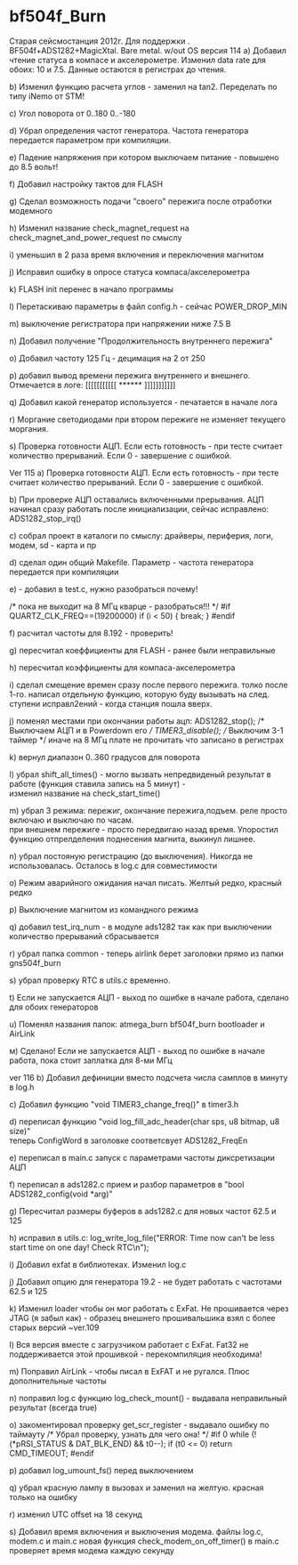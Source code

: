 # bf504f_Burn
Старая сейсмостанция 2012г. Для поддержки . BF504f+ADS1282+MagicXtal. Bare metal. w/out OS
версия 114
  а) Добавил чтение статуса в компасе и акселерометре. Изменил data rate для обоих: 10 и 7.5. Данные остаются в регистрах до чтения.
  
  b) Изменил функцию расчета углов - заменил на tan2. Переделать по типу iNemo от STM!
  
  c) Угол поворота  от 0..180 0..-180
  
  d) Убрал определения частот генератора. Частота генератора передается параметром при компиляции.
  
  e) Падение напряжения при котором выключаем питание  - повышено до 8.5 вольт!
  
  f) Добавил настройку тактов для FLASH
  
  g) Сделал возможность подачи "своего" пережига после отработки модемного
  
  h) Изменил название check_magnet_request на check_magnet_and_power_request по смыслу
  
  i) уменьшил в 2 раза время включения и переключения магнитом
  
  j) Исправил ошибку в опросе статуса компаса/акселерометра
  
  k) FLASH init перенес в начало программы
  
  l) Перетаскиваю параметры в файл config.h - сейчас  POWER_DROP_MIN
  
  m) выключение регистратора при напряжении ниже 7.5 В
  
  n) Добавил получение "Продолжительность внутреннего пережига"
  
  o) Добавил частоту 125 Гц - децимация на 2 от 250
  
  p) добавил вывод времени пережига внутреннего и внешнего. Отмечается в логе: [[[[[[[[[[[ ******  ]]]]]]]]]]]
  
  q) Добавил какой генератор используется - печатается в начале лога
  
  r) Моргание светодиодами при втором пережиге не изменяет текущего моргания.
  
  s) Проверка готовности АЦП. Если есть готовность - при тесте считает количество прерываний. Если 0 - завершение с ошибкой.

Ver 115
  a) Проверка готовности АЦП. Если есть готовность - при тесте считает количество прерываний. Если 0 - завершение с ошибкой.
  
  b) При проверке АЦП оставались включенными прерывания. АЦП начинал сразу работать после инициализации, сейчас исправлено: ADS1282_stop_irq()
  
  c) собрал проект в каталоги по смыслу: драйверы, периферия, логи, модем, sd - карта и пр
  
  d) сделал один общий Makefile. Параметр - частота генератора передается при компиляции
  
  e) - добавил в test.c, нужно разобраться почему!
  
  /* пока не выходит на 8 МГц кварце - разобраться!!!  */
#if QUARTZ_CLK_FREQ==(19200000)
	    if (i < 50) {
		break;
	    }
#endif

  f) расчитал частоты для 8.192 - проверить!
  
  g) пересчитал коеффициенты для FLASH - ранее были неправильные
  
  h) пересчитал коэффициенты для компаса-акселерометра
  
  i) сделал смещение времен сразу после первого пережига. толко после 1-го. написал отдельную функцию, 	которую буду вызывать на след. ступени исправл2ений - когда станция пошла вверх. 

  j) поменял местами при окончании работы ацп:  ADS1282_stop();		/* Выключаем АЦП и в Powerdown его */
						 TIMER3_disable();		/* Выключим 3-1 таймер   */
     иначе на 8 МГц плате не прочитать что записано в регистрах
     
  k) вернул диапазон 0..360 градусов для поворота
  
  l) убрал shift_all_times() - могло вызвать непредвиденый результат в работе (функция ставила запись на 5 минут) -   
     изменил название на check_start_time()
     
  m) убрал 3 режима: пережиг, окончание пережига,подъем. реле просто включаю и выключаю по часам.   
     при внешнем пережиге - просто передвигаю назад время. Упоростил функцию отпрелделения поднесения магнита, выкинул лишнее.
     
  n) убрал постояную регистрацию (до выключения). Никогда не использовалась. Осталось в log.c для совместимости
  
  o) Режим аварийного ожидания начал писать. Желтый редко, красный редко
  
  p) Выключение магнитом из командного режима
  
  q) добавил test_irq_num - в модуле ads1282 так как при выключении количество прерываний сбрасывается
  
  r) убрал папка common - теперь airlink берет заголовки прямо из папки gns504f_burn
  
  s) убрал проверку RTC в utils.c временно.
  
  t) Если не запускается АЦП - выход по ошибке в начале работа, сделано для обоих генераторов
  
  u) Поменял названия папок: atmega_burn bf504f_burn bootloader и AirLink
  
  м) Сделано! Если не запускается АЦП - выход по ошибке в начале работа, пока стоит заплатка для 8-ми МГц
  
  ver 116
  b) Добавил дефиниции вместо подсчета числа самплов в минуту в log.h
  
  c) Добавил функцию "void TIMER3_change_freq()" в timer3.h
  
  d) переписал функцию "void log_fill_adc_header(char sps, u8 bitmap, u8 size)"  
     теперь ConfigWord в заголовке соответсвует ADS1282_FreqEn
     
  e) переписал в main.c запуск с параметрами частоты диксретизации АЦП
  
  f) переписал в ads1282.c прием и разбор параметров в "bool ADS1282_config(void *arg)"
  
  g) Пересчитал размеры буферов в ads1282.c для новых частот 62.5 и 125
  
  h) исправил в utils.c: log_write_log_file("ERROR: Time now can't be less start time on one day! Check RTC\n");
  
  i) Добавил exfat в библиотеках. Изменил log.c
  
  j) Добавил опцию для генератора 19.2 - не будет работать с частотами 62.5 и 125
  
  k) Изменил loader чтобы он мог работать с ExFat. Не прошивается через JTAG (я забыл как) - 
     образец внешнего прошивальшика взял с более старых версий ~ver.109
     
  l) Вся версия вместе с загрузчиком работает с ExFat. 
     Fat32 не поддерживается этой прошивкой - перекомпиляция необходима!
     
  m) Поправил AirLink - чтобы писал в ExFAT и не ругался. Плюс дополнительные частоты
  
  n) поправил log.c функцию log_check_mount() - выдавала неправильный результат (всегда true)
  
  o) закоментировал  проверку get_scr_register - выдавало ошибку по таймауту
/* Убрал проверку, узнать для чего она! */
#if 0
	while (!(*pRSI_STATUS & DAT_BLK_END) && t0--);
	if (t0 <= 0)
	    return CMD_TIMEOUT;
#endif
  
  p) добавил log_umount_fs() перед выключением
  
  q) убрал красную лампу в вызовах и заменил на желтую. красная только на ошибку
  
  r) изменил UTC offset на 18 секунд
  
  s) Добавил время включения и выключения модема. файлы log.c, modem.c и main.c
     новая функция check_modem_on_off_timer() в main.c проверяет время модема каждую секунду
     


